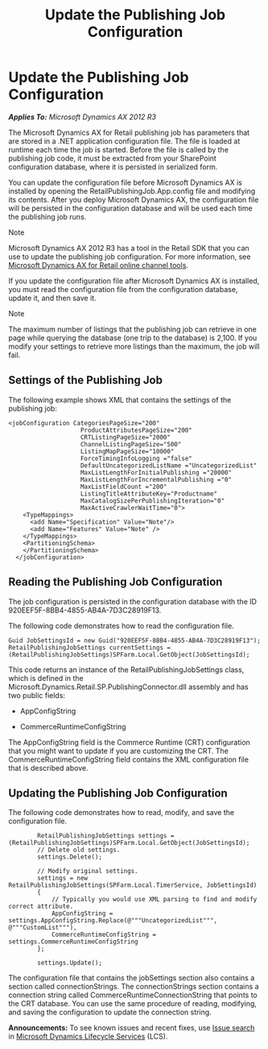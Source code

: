 ﻿---
title: Update the Publishing Job Configuration
TOCTitle: Update the Publishing Job Configuration
ms:assetid: 14539c45-0e22-4d10-9940-809e3748affb
ms:mtpsurl: https://technet.microsoft.com/en-us/library/Dn168132(v=AX.60)
ms:contentKeyID: 53257401
ms.date: 05/18/2015
mtps_version: v=AX.60
---

# Update the Publishing Job Configuration 


_**Applies To:** Microsoft Dynamics AX 2012 R3_

The Microsoft Dynamics AX for Retail publishing job has parameters that are stored in a .NET application configuration file. The file is loaded at runtime each time the job is started. Before the file is called by the publishing job code, it must be extracted from your SharePoint configuration database, where it is persisted in serialized form.

You can update the configuration file before Microsoft Dynamics AX is installed by opening the RetailPublishingJob.App.config file and modifying its contents. After you deploy Microsoft Dynamics AX, the configuration file will be persisted in the configuration database and will be used each time the publishing job runs.


> [!NOTE]
> <P>Microsoft Dynamics AX 2012 R3 has a tool in the Retail SDK that you can use to update the publishing job configuration. For more information, see <A href="microsoft-dynamics-ax-for-retail-online-channel-tools.md">Microsoft Dynamics AX for Retail online channel tools</A>.</P>



If you update the configuration file after Microsoft Dynamics AX is installed, you must read the configuration file from the configuration database, update it, and then save it.


> [!NOTE]
> <P>The maximum number of listings that the publishing job can retrieve in one page while querying the database (one trip to the database) is 2,100. If you modify your settings to retrieve more listings than the maximum, the job will fail.</P>



## Settings of the Publishing Job

The following example shows XML that contains the settings of the publishing job:

    <jobConfiguration CategoriesPageSize="200"
                        ProductAttributesPageSize="200"
                        CRTListingPageSize="2000"
                        ChannelListingPageSize="500"
                        ListingMapPageSize="10000"
                        ForceTimingInfoLogging ="false"
                        DefaultUncategorizedListName ="UncategorizedList"
                        MaxListLengthForInitialPublishing ="20000"
                        MaxListLengthForIncrementalPublishing ="0"
                        MaxListFieldCount ="200"
                        ListingTitleAttributeKey="Productname"
                        MaxCatalogSizePerPublishingIteration="0"
                        MaxActiveCrawlerWaitTime="0">
        <TypeMappings>
          <add Name="Specification" Value="Note"/>
          <add Name="Features" Value="Note" />
        </TypeMappings>
        <PartitioningSchema>
        </PartitioningSchema>
      </jobConfiguration>

## Reading the Publishing Job Configuration

The job configuration is persisted in the configuration database with the ID 920EEF5F-8BB4-4855-AB4A-7D3C28919F13.

The following code demonstrates how to read the configuration file.

    Guid JobSettingsId = new Guid("920EEF5F-8BB4-4855-AB4A-7D3C28919F13");
    RetailPublishingJobSettings currentSettings = (RetailPublishingJobSettings)SPFarm.Local.GetObject(JobSettingsId);

This code returns an instance of the RetailPublishingJobSettings class, which is defined in the Microsoft.Dynamics.Retail.SP.PublishingConnector.dll assembly and has two public fields:

  - AppConfigString

  - CommerceRuntimeConfigString

The AppConfigString field is the Commerce Runtime (CRT) configuration that you might want to update if you are customizing the CRT. The CommerceRuntimeConfigString field contains the XML configuration file that is described above.

## Updating the Publishing Job Configuration

The following code demonstrates how to read, modify, and save the configuration file.

``` 
        RetailPublishingJobSettings settings = (RetailPublishingJobSettings)SPFarm.Local.GetObject(JobSettingsId);
        // Delete old settings.
        settings.Delete();

        // Modify original settings.
        settings = new RetailPublishingJobSettings(SPFarm.Local.TimerService, JobSettingsId)
        {
            // Typically you would use XML parsing to find and modify correct attribute.
            AppConfigString = settings.AppConfigString.Replace(@"""UncategorizedList""", @"""CustomList"""),
            CommerceRuntimeConfigString = settings.CommerceRuntimeConfigString
        };

        settings.Update();
```

The configuration file that contains the jobSettings section also contains a section called connectionStrings. The connectionStrings section contains a connection string called CommerceRuntimeConnectionString that points to the CRT database. You can use the same procedure of reading, modifying, and saving the configuration to update the connection string.

  
**Announcements:** To see known issues and recent fixes, use [Issue search](http://go.microsoft.com/fwlink/?linkid=389258) in [Microsoft Dynamics Lifecycle Services](http://go.microsoft.com/fwlink/?linkid=306505) (LCS).

